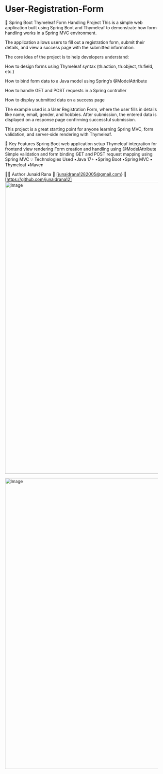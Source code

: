 # User-Registration-Form
🌿 Spring Boot Thymeleaf Form Handling Project
This is a simple web application built using Spring Boot and Thymeleaf to demonstrate how form handling works in a Spring MVC environment.

The application allows users to fill out a registration form, submit their details, and view a success page with the submitted information.

The core idea of the project is to help developers understand:

How to design forms using Thymeleaf syntax (th:action, th:object, th:field, etc.)

How to bind form data to a Java model using Spring’s @ModelAttribute

How to handle GET and POST requests in a Spring controller

How to display submitted data on a success page

The example used is a User Registration Form, where the user fills in details like name, email, gender, and hobbies. After submission, the entered data is displayed on a response page confirming successful submission.

This project is a great starting point for anyone learning Spring MVC, form validation, and server-side rendering with Thymeleaf.

📌 Key Features
Spring Boot web application setup
Thymeleaf integration for frontend view rendering
Form creation and handling using @ModelAttribute
Simple validation and form binding
GET and POST request mapping using Spring MVC
💡 Technologies Used
▪️Java 17+
▪️Spring Boot
▪️Spring MVC
▪️ Thymeleaf
▪️Maven

🧑‍💻 Author
Junaid Rana
📧 [junaidrana1282005@gmail.com}
🔗 [https://github.com/junaidrana12]
<img width="958" alt="Image" src="https://github.com/user-attachments/assets/ab4c51c0-7774-4221-b08d-1afc62362455" />

<img width="955" alt="Image" src="https://github.com/user-attachments/assets/06d38f72-9cc2-447d-acc8-7063e1690c4f" />
